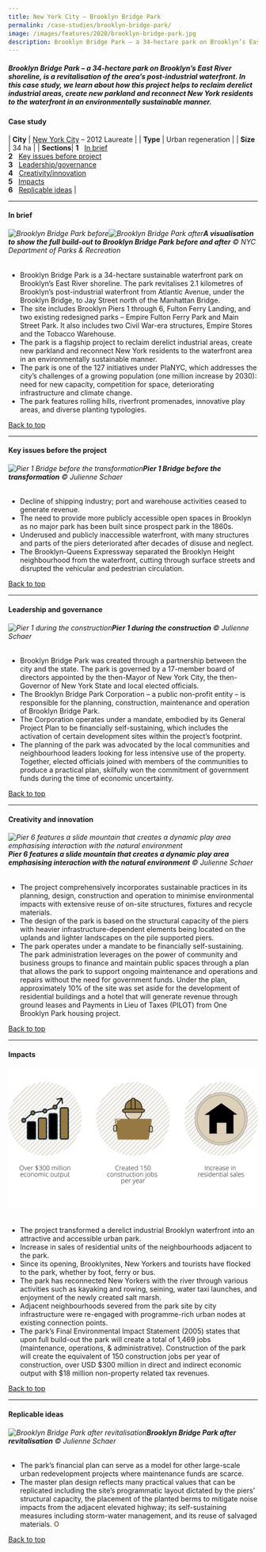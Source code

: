 ```yaml
---
title: New York City – Brooklyn Bridge Park
permalink: /case-studies/brooklyn-bridge-park/
image: /images/features/2020/brooklyn-bridge-park.jpg
description: Brooklyn Bridge Park – a 34-hectare park on Brooklyn’s East River shoreline, is a revitalisation of the area’s post-industrial waterfront. In this case study, we learn about how this project helps to reclaim derelict industrial areas, create new parkland and reconnect New York residents to the waterfront in an environmentally sustainable manner.
---
```


##### Brooklyn Bridge Park – a 34-hectare park on Brooklyn’s East River shoreline, is a revitalisation of the area’s post-industrial waterfront. In this case study, we learn about how this project helps to reclaim derelict industrial areas, create new parkland and reconnect New York residents to the waterfront in an environmentally sustainable manner. 

#### **Case study**

| **City** | [New York City](/nyc/) – 2012 Laureate |
| **Type** | Urban regeneration |
| **Size** | 34 ha |
| **Sections**| **1** &nbsp; [In brief](#in-brief) <br> **2** &nbsp; [Key issues before project](#key-issues-before-the-project) <br> **3** &nbsp; [Leadership/governance](#leadership-and-governance) <br> **4** &nbsp; [Creativity/innovation](#creativity-and-innovation) <br> **5** &nbsp; [Impacts](#impacts) <br> **6** &nbsp; [Replicable ideas](#replicable-ideas) |

---

#### **In brief**

###### ![Brooklyn Bridge Park before](/images/features/2020/bbp-before.jpg/)![Brooklyn Bridge Park after](/images/features/2020/bbp-after.jpg/)**A visualisation to show the full build-out to Brooklyn Bridge Park before and after** © NYC Department of Parks & Recreation

- Brooklyn Bridge Park is a 34-hectare sustainable waterfront park on Brooklyn’s East River shoreline. The park revitalises 2.1 kilometres of Brooklyn’s post-industrial waterfront from Atlantic Avenue, under the Brooklyn Bridge, to Jay Street north of the Manhattan Bridge. 
- The site includes Brooklyn Piers 1 through 6, Fulton Ferry Landing, and two existing redesigned parks – Empire Fulton Ferry Park and Main Street Park. It also includes two Civil War-era structures, Empire Stores and the Tobacco Warehouse. 
- The park is a flagship project to reclaim derelict industrial areas, create new parkland and reconnect New York residents to the waterfront area in an environmentally sustainable manner. 
- The park is one of the 127 initiatives under PlaNYC, which addresses the city’s challenges of a growing population (one million increase by 2030): need for new capacity, competition for space, deteriorating infrastructure and climate change.
- The park features rolling hills, riverfront promenades, innovative play areas, and diverse planting typologies. 

[Back to top](#case-study)

---

#### **Key issues before the project**

###### ![Pier 1 Bridge before the transformation](/images/features/2020/bbp-before2.jpg/)**Pier 1 Bridge before the transformation** © Julienne Schaer

- Decline of shipping industry; port and warehouse activities ceased to generate revenue.
- The need to provide more publicly accessible open spaces in Brooklyn as no major park has been built since prospect park in the 1860s.
- Underused and publicly inaccessible waterfront, with many structures and parts of the piers deteriorated after decades of disuse and neglect. 
- The Brooklyn-Queens Expressway separated the Brooklyn Height neighbourhood from the waterfront, cutting through surface streets and disrupted the vehicular and pedestrian circulation.

[Back to top](#case-study)

---

#### **Leadership and governance**

###### ![Pier 1 during the construction](/images/features/2020/bbp-construction.jpg/)**Pier 1 during the construction** © Julienne Schaer

- Brooklyn Bridge Park was created through a partnership between the city and the state. 
The park is governed by a 17-member board of directors appointed by the then-Mayor of New York City, the then-Governor of New York State and local elected officials.
- The Brooklyn Bridge Park Corporation – a public non-profit entity – is responsible for the planning, construction, maintenance and operation of Brooklyn Bridge Park. 
- The Corporation operates under a mandate, embodied by its General Project Plan to be financially self-sustaining, which includes the activation of certain development sites within the project’s footprint.
- The planning of the park was advocated by the local communities and neighbourhood leaders looking for less intensive use of the property. Together, elected officials joined with members of the communities to produce a practical plan, skilfully won the commitment of government funds during the time of economic uncertainty.

[Back to top](#case-study)

---

#### **Creativity and innovation**

###### ![Pier 6 features a slide mountain that creates a dynamic play area emphasising interaction with the natural environment](/images/features/2020/bbp-mountain-slide.jpg/)**Pier 6 features a slide mountain that creates a dynamic play area emphasising interaction with the natural environment** © Julienne Schaer

- The project comprehensively incorporates sustainable practices in its planning, design, construction and operation to minimise environmental impacts with extensive reuse of on-site structures, fixtures and recycle materials. 
- The design of the park is based on the structural capacity of the piers with heavier infrastructure-dependent elements being located on the uplands and lighter landscapes on the pile supported piers. 
- The park operates under a mandate to be financially self-sustaining. The park administration leverages on the power of community and business groups to finance and maintain public spaces through a plan that allows the park to support ongoing maintenance and operations and repairs without the need for government funds. Under the plan, approximately 10% of the site was set aside for the development of residential buildings and a hotel that will generate revenue through ground leases and Payments in Lieu of Taxes (PILOT) from One Brooklyn Park housing project. 

[Back to top](#case-study)

---

#### **Impacts**

###### ![Impacts](/images/features/2020/impacts-nyc2.png/)

- The project transformed a derelict industrial Brooklyn waterfront into an attractive and accessible urban park.  
- Increase in sales of residential units of the neighbourhoods adjacent to the park.  
- Since its opening, Brooklynites, New Yorkers and tourists have flocked to the park, whether by foot, ferry or bus. 
- The park has reconnected New Yorkers with the river through various activities such as kayaking and rowing, seining, water taxi launches, and enjoyment of the newly created salt marsh. 
- Adjacent neighbourhoods severed from the park site by city infrastructure were re-engaged with programme-rich urban nodes at existing connection points.
- The park’s Final Environmental Impact Statement (2005) states that upon full build-out the park will create a total of 1,469 jobs (maintenance, operations, & administrative). Construction of the park will create the equivalent of 150 construction jobs per year of construction, over USD $300 million in direct and indirect economic output with $18 million non-property related tax revenues.

[Back to top](#case-study)

---

#### **Replicable ideas**

###### ![Brooklyn Bridge Park after revitalisation](/images/features/2020/brooklyn-bridge-park.jpg/)**Brooklyn Bridge Park after revitalisation** © Julienne Schaer

- The park’s financial plan can serve as a model for other large-scale urban redevelopment projects where maintenance funds are scarce. 
- The master plan design reflects many practical values that can be replicated including the site’s programmatic layout dictated by the piers’ structural capacity, the placement of the planted berms to mitigate noise impacts from the adjacent elevated highway; its self-sustaining measures including storm-water management, and its reuse of salvaged materials. **<font color="#967942">O</font>**

[Back to top](#case-study)

